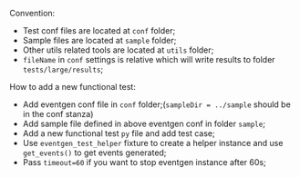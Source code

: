 Convention:
* Test conf files are located at `conf` folder;
* Sample files are located at `sample` folder;
* Other utils related tools are located at `utils` folder;
* `fileName` in `conf` settings is relative which will write results to folder `tests/large/results`;

How to add a new functional test:
* Add eventgen conf file in `conf` folder;(`sampleDir = ../sample` should be in the conf stanza)
* Add sample file defined in above eventgen conf in folder `sample`;
* Add a new functional test `py` file and add test case;
* Use `eventgen_test_helper` fixture to create a helper instance and use `get_events()` to get events generated;
* Pass `timeout=60` if you want to stop eventgen instance after 60s;
